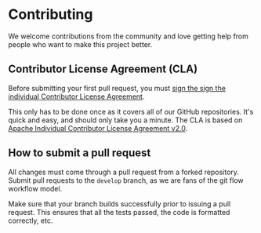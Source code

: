 # Contributing

We welcome contributions from the community and love getting help from people who want to make this project better.

## Contributor License Agreement (CLA)
Before submitting your first pull request, you must [sign the sign the individual Contributor License Agreement](https://docs.google.com/a/kaazing.com/forms/d/1zdORRzO4bDAPqXN1iD1HZ-jtD71I1K21D5Dktcv1n8k/viewform).

This only has to be done once as it covers all of our GitHub repositories. It's quick and easy, and should only take you a minute. The CLA is based on [Apache Individual Contributor License Agreement v2.0](http://www.apache.org/licenses/).

## How to submit a pull request

All changes must come through a pull request from a forked repository. Submit pull requests to the `develop` branch, as we are fans of the git flow workflow model.

Make sure that your branch builds successfully prior to issuing a pull request. This ensures that all the tests passed, the code is formatted correctly, etc.
